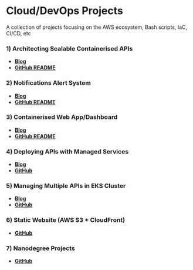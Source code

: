 # Cloud/DevOps Projects
A collection of projects focusing on the AWS ecosystem, Bash scripts, IaC, CI/CD, etc

### 1) Architecting Scalable Containerised APIs
- **[Blog](https://khairahscorner.hashnode.dev/deploying-scalable-apis-with-terraform-and-github-actions)**
- **[GitHub README](https://github.com/khairahscorner/scalable-containerised-api?tab=readme-ov-file#architecting-scalable-containerised-apis)**

### 2) Notifications Alert System
- **[Blog](https://khairahscorner.hashnode.dev/leveraging-lambda-functions-with-amazon-sns-s3-eventbridge)**
- **[GitHub README](https://github.com/khairahscorner/notification_alerts?tab=readme-ov-file#notification-alerts-system)**

### 3) Containerised Web App/Dashboard
- **[Blog](https://khairahscorner.hashnode.dev/build-and-deploy-weather-app-using-streamlit-and-aws-ecs-with-fargate)**
- **[GitHub README](https://github.com/khairahscorner/weather-dashboard?tab=readme-ov-file#weather-dashboard)**

### 4) Deploying APIs with Managed Services
- **[Blog](https://khairahscorner.hashnode.dev/automate-nodejs-api-deployment-to-aws-app-runner-using-terraform)**
- **[GitHub](https://github.com/khairahscorner/SNEducate-api/tree/master/terraform-deployment)**

### 5) Managing Multiple APIs in EKS Cluster
- **[Blog](https://khairahscorner.hashnode.dev/using-chatgpt-to-deploy-backend-apis-to-aws-eks)**
- **[GitHub](https://github.com/khairahscorner/cepe-tasks)**

### 6) Static Website (AWS S3 + CloudFront)
- **[GitHub](https://github.com/khairahscorner/frontend-engineer-portfolio)**

### 7) Nanodegree Projects
- **[GitHub](https://github.com/khairahscorner/CDE-ND-Projects)**
